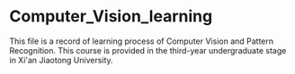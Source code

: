 # Computer_Vision_learning
This file is a record of learning process of Computer Vision and Pattern Recognition.
This course is provided in the third-year undergraduate stage in Xi'an Jiaotong University.
